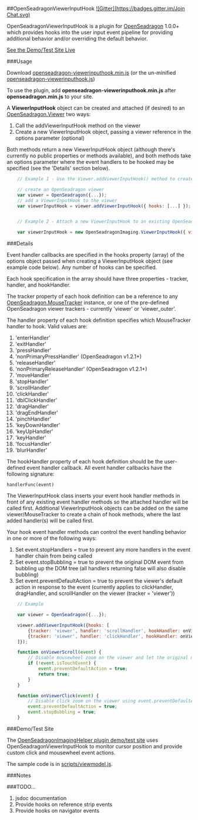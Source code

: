 ##OpenSeadragonViewerInputHook
[![Gitter](https://badges.gitter.im/Join Chat.svg)](https://gitter.im/msalsbery/OpenSeadragonImaging?utm_source=badge&utm_medium=badge&utm_campaign=pr-badge&utm_content=badge)

OpenSeadragonViewerInputHook is a plugin for [OpenSeadragon](https://github.com/openseadragon/openseadragon) 1.0.0+
which provides hooks into the user input event pipeline for providing additional behavior and/or
overriding the default behavior.

[See the Demo/Test Site Live](http://msalsbery.github.io/openseadragonimaginghelper/index.html)

###Usage

Download [openseadragon-viewerinputhook.min.js](http://msalsbery.github.io/builds/openseadragonimaging/openseadragon-viewerinputhook.min.js) (or the un-minified [openseadragon-viewerinputhook.js](http://msalsbery.github.io/builds/openseadragonimaging/openseadragon-viewerinputhook.js))

To use the plugin, add **openseadragon-viewerinputhook.min.js** after **openseadragon.min.js** to your site.

A **ViewerInputHook** object can be created and attached (if desired) to an [OpenSeadragon.Viewer](http://openseadragon.github.io/docs/OpenSeadragon.Viewer.html) two ways:


1. Call the addViewerInputHook method on the viewer
2. Create a new ViewerInputHook object, passing a viewer reference in the options parameter (optional)

Both methods return a new ViewerInputHook object (although there's currently no public properties or methods available), and
both methods take an options parameter where the event handlers to be hooked may be specified (see the 'Details' section below).

```javascript
    // Example 1 - Use the Viewer.addViewerInputHook() method to create a ViewerInputHook

    // create an OpenSeadragon viewer
    var viewer = OpenSeadragon({...});
    // add a ViewerInputHook to the viewer
    var viewerInputHook = viewer.addViewerInputHook({ hooks: [...] });


    // Example 2 - Attach a new ViewerInputHook to an existing OpenSeadragon.Viewer

    var viewerInputHook = new OpenSeadragonImaging.ViewerInputHook({ viewer: existingviewer, hooks: [...] });
```

###Details

Event handler callbacks are specified in the hooks property (array) of the options object passed when creating a ViewerInputHook object (see example code below).
Any number of hooks can be specified.

Each hook specification in the array should have three properties - tracker, handler, and hookHandler.

The tracker property of each hook definition can be a reference to any [OpenSeadragon.MouseTracker](http://openseadragon.github.io/docs/OpenSeadragon.MouseTracker.html) instance, 
or one of the pre-defined OpenSeadragon viewer trackers - currently 'viewer' or 'viewer_outer'.

The handler property of each hook definition specifies which MouseTracker handler to hook.
Valid values are:


1. 'enterHandler'
2. 'exitHandler'
3. 'pressHandler'
4. 'nonPrimaryPressHandler' (OpenSeadragon v1.2.1+)
5. 'releaseHandler'
6. 'nonPrimaryReleaseHandler' (OpenSeadragon v1.2.1+)
7. 'moveHandler'
8. 'stopHandler'
9. 'scrollHandler'
10. 'clickHandler'
11. 'dblClickHandler'
12. 'dragHandler'
13. 'dragEndHandler'
14. 'pinchHandler'
15. 'keyDownHandler'
16. 'keyUpHandler'
17. 'keyHandler'
18. 'focusHandler'
19. 'blurHandler'

The hookHandler property of each hook definition should be the user-defined event handler callback.  All event handler callbacks have the following signature:

    handlerFunc(event)

The ViewerInputHook class inserts your event hook handler methods in front of any existing event handler methods
so the attached handler will be called first. Additional ViewerInputHook objects can be added on the same viewer/MouseTracker to create a chain of hook methods, 
where the last added handler(s) will be called first.

Your hook event handler methods can control the event handling behavior in one or more of the following ways:


1. Set event.stopHandlers = true to prevent any more handlers in the event handler chain from being called
2. Set event.stopBubbling = true to prevent the original DOM event from bubbling up the DOM tree (all handlers returning false will also disable bubbling)
3. Set event.preventDefaultAction = true to prevent the viewer's default action in response to the event (currently applies to clickHandler, dragHandler, and scrollHandler on the viewer (tracker = 'viewer'))

```javascript
    // Example

    var viewer = OpenSeadragon({...});

    viewer.addViewerInputHook({hooks: [
        {tracker: 'viewer', handler: 'scrollHandler', hookHandler: onViewerScroll},
        {tracker: 'viewer', handler: 'clickHandler', hookHandler: onViewerClick}
    ]});

    function onViewerScroll(event) {
        // Disable mousewheel zoom on the viewer and let the original mousewheel events bubble
        if (!event.isTouchEvent) {
            event.preventDefaultAction = true;
            return true;
        }
    }

    function onViewerClick(event) {
        // Disable click zoom on the viewer using event.preventDefaultAction
        event.preventDefaultAction = true;
        event.stopBubbling = true;
    }
```

###Demo/Test Site

The [OpenSeadragonImagingHelper plugin demo/test site](https://github.com/msalsbery/OpenSeadragonImagingHelper) uses 
OpenSeadragonViewerInputHook to monitor cursor position and provide custom click and mousewheel event actions.

The sample code is in [scripts/viewmodel.js](http://msalsbery.github.io/openseadragonimaginghelper/scripts/viewmodel.js).  

###Notes

###TODO...


1. jsdoc documentation
2. Provide hooks on reference strip events
3. Provide hooks on navigator events
